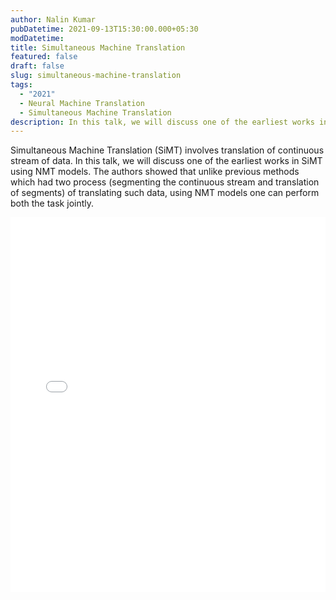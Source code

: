 ```yaml
---
author: Nalin Kumar
pubDatetime: 2021-09-13T15:30:00.000+05:30
modDatetime:
title: Simultaneous Machine Translation
featured: false
draft: false
slug: simultaneous-machine-translation
tags:
  - "2021"
  - Neural Machine Translation
  - Simultaneous Machine Translation
description: In this talk, we will discuss one of the earliest works in Simultaneous Machine Translation using Neural Machine Translation models.
---
```


Simultaneous Machine Translation (SiMT) involves translation of continuous stream of data. In this talk, we will discuss one of the earliest works in SiMT using NMT models. The authors showed that unlike previous methods which had two process (segmenting the continuous stream and translation of segments) of translating such data, using NMT models one can perform both the task jointly.

<embed src="/assets/slides/2021-09-13--Nalin--SiMT.pdf" type="application/pdf" width="100%" height="600px">
